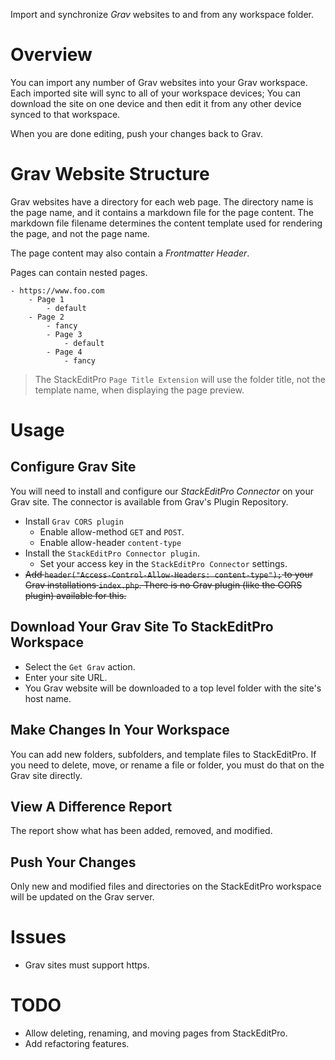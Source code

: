 Import and synchronize *Grav* websites to and from any workspace folder.

# Overview
You can import any number of Grav websites into your Grav workspace.
Each imported site will sync to all of your workspace devices;
You can download the site on one device and then edit it from any other device synced to that workspace.

When you are done editing, push your changes back to Grav.

# Grav Website Structure
Grav websites have a directory for each web page.  The directory name is the page name, and it contains a markdown file for the page content.  The markdown file filename determines the content template used for rendering the page, and not the page name.

The page content may also contain a *Frontmatter Header*.

Pages can contain nested pages.

```text
- https://www.foo.com
	- Page 1
		- default
	- Page 2
		- fancy
		- Page 3
			- default
		- Page 4
			- fancy
```

> The  StackEditPro `Page Title Extension` will use the folder title,  not the template name, when displaying the page preview.

# Usage

## Configure Grav Site
You will need to install and configure our *StackEditPro Connector* on your Grav site.  The connector is available from Grav's Plugin Repository.
* Install `Grav CORS plugin`
	* Enable allow-method `GET` and `POST`.
	* Enable allow-header `content-type`
* Install the `StackEditPro Connector plugin`.
	* Set your access key in the `StackEditPro Connector` settings.
* ~~Add `header("Access-Control-Allow-Headers: content-type");` to  your Grav installations `index.php`.  There is no Grav plugin (like the CORS plugin) available for this.~~

## Download Your Grav Site To StackEditPro Workspace
* Select the `Get Grav` action.
* Enter your site URL.
* You Grav website will be downloaded to a top level folder with the site's host name.

## Make Changes In Your Workspace
You can add new folders, subfolders, and template files to StackEditPro.  If you need to delete, move, or rename a file or folder, you must do that on the Grav site directly.

## View A Difference Report
The report show what has been added, removed, and modified.

## Push Your Changes
Only new and modified files and directories on the StackEditPro workspace will be updated on the Grav server.

# Issues
* Grav sites must support https.
# TODO
* Allow deleting, renaming, and moving pages from StackEditPro.
* Add refactoring features.
<!--stackedit_data:
eyJoaXN0b3J5IjpbLTI0MzYzMTY2NiwxMDk0NjI3Mjc4LDUyMz
E0MTQ0NywyNjY2MTQwOTYsMzM4ODk4NzA0LC02MTk2NDE5MDQs
NjgyMDEyNDY4LC0yNTk4NjA2NzMsLTE4NDUyNzU5ODUsODAxOT
E3NjU5LDE4NTM2MjQxMywtMTc5MTg1MzA3LC0xODU1MjUyOTg2
LC0yMTQzOTQyODQxLDEzMTQwMDA3NDddfQ==
-->